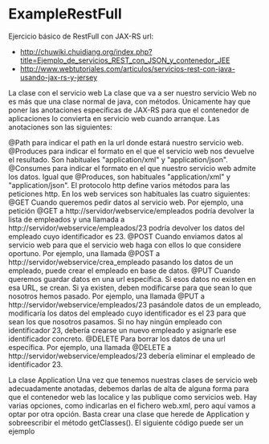 # ExampleRestFull
Ejercicio básico de RestFull con JAX-RS
url: 
  - http://chuwiki.chuidiang.org/index.php?title=Ejemplo_de_servicios_REST_con_JSON_y_contenedor_JEE
  - http://www.webtutoriales.com/articulos/servicios-rest-con-java-usando-jax-rs-y-jersey
  
La clase con el servicio web
La clase que va a ser nuestro servicio Web no es más que una clase normal de java, con métodos. Únicamente hay que poner las anotaciones específicas de JAX-RS para que el contenedor de aplicaciones lo convierta en servicio web cuando arranque. Las anotaciones son las siguientes:

@Path para indicar el path en la url donde estará nuestro servicio web.
@Produces para indicar el formato en el que el servicio web nos devuelve el resultado. Son habituales "application/xml" y "application/json".
@Consumes para indicar el formato en el que nuestro servicio web admite los datos. Igual que @Produces, son habituales "application/xml" y "application/json".
El protocolo http define varios métodos para las peticiones http. En los web services son habituales las cuatro siguientes:
@GET Cuando queremos pedir datos al servicio web. Por ejemplo, una petición @GET a http://servidor/webservice/empleados podría devolver la lista de empleados y una llamada a http://servidor/webservice/empleados/23 podría devolver los datos del empleado cuyo identificador es 23.
@POST Cuando enviamos datos al servicio web para que el servicio web haga con ellos lo que considere oportuno. Por ejemplo, una llamada @POST a http://servidor/webservice/crea_empleado pasando los datos de un empleado, puede crear el empleado en base de datos.
@PUT Cuando queremos guardar datos en una url específica. Si esos datos no existen en esa URL, se crean. Si ya existen, deben modificarse para que sean lo que nosotros hemos pasado. Por ejemplo, una llamada @PUT a http://servidor/webservice/empleados/23 pasándole datos de un empleado, modificaría los datos del empleado cuyo identificador es el 23 para que sean los que nosotros pasamos. Si no hay ningún empleado con identificador 23, debería crearse un nuevo empleado y asignarle ese identificador concreto.
@DELETE Para borrar los datos de una url específica. Por ejemplo, una llamada @DELETE a http://servidor/webservice/empleados/23 debería eliminar el empleado de identificador 23.


La clase Application
Una vez que tenemos nuestras clases de servicio web adecuadamente anotadas, debemos darlas de alta de alguna forma para que el contenedor web las localice y las publique como servicios web. Hay varias opciones, como indicarlas en el fichero web.xml, pero aquí vamos a optar por otra opción. Basta crear una clase que herede de Application y sobreescribir el método getClasses(). El siguiente código puede ser un ejemplo
